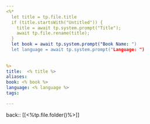 ```yaml
---
<%*
  let title = tp.file.title
  if (title.startsWith("Untitled")) {
    title = await tp.system.prompt("Title");
    await tp.file.rename(title);
  } 
  let book = await tp.system.prompt("Book Name: ")
  let language = await tp.system.prompt("Language: ")
  
  
%>
title:  <% title %>
aliases:
book: <% book %>
language: <% language %>
tags:

---
```

back:: [[<%tp.file.folder()%>]]